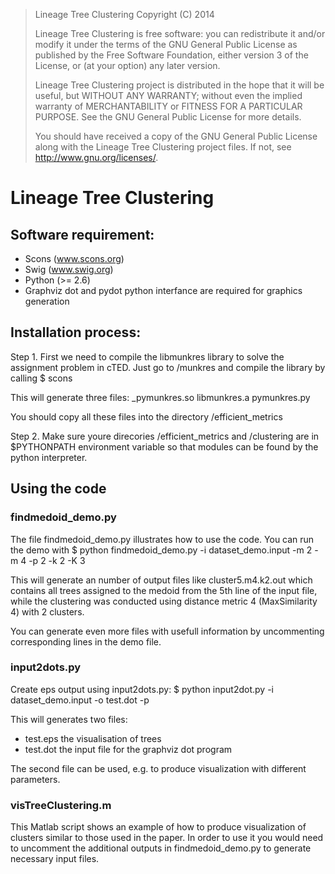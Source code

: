 
> Lineage Tree Clustering
> Copyright (C) 2014  
>
> Lineage Tree Clustering is free software: you can redistribute it and/or modify
> it under the terms of the GNU General Public License as published by
> the Free Software Foundation, either version 3 of the License, or
> (at your option) any later version.
>
> Lineage Tree Clustering project is distributed in the hope that it will be useful,
> but WITHOUT ANY WARRANTY; without even the implied warranty of
> MERCHANTABILITY or FITNESS FOR A PARTICULAR PURPOSE.  See the
> GNU General Public License for more details.
>
> You should have received a copy of the GNU General Public License
> along with the Lineage Tree Clustering project files.  If not, see <http://www.gnu.org/licenses/>.


Lineage Tree Clustering
=======================

Software requirement:
---------------------

- Scons (www.scons.org)
- Swig (www.swig.org)
- Python (>= 2.6)
- Graphviz dot and pydot python interfance are required for graphics generation 


Installation process:
---------------------

Step 1. First we need to compile the libmunkres library to solve the assignment
problem in cTED.
Just go to /munkres and compile the library by calling
$ scons

This will generate three files:
_pymunkres.so
libmunkres.a
pymunkres.py

You should copy all these files into the directory /efficient_metrics

Step 2. Make sure youre direcories /efficient_metrics and /clustering are in $PYTHONPATH
environment variable so that modules can be found by the python interpreter.

Using the code
---------------

### findmedoid_demo.py 

The file findmedoid_demo.py illustrates how to use the code. You can run the demo with 
$ python findmedoid_demo.py -i dataset_demo.input -m 2 -m 4 -p 2 -k 2 -K 3

This will generate an number of output files like cluster5.m4.k2.out which
contains all trees assigned to the medoid from the 5th line of the input file,
while the clustering was conducted using distance metric 4 (MaxSimilarity 4)
with 2 clusters.

You can generate even more files with usefull information by uncommenting
corresponding lines in the demo file.

### input2dots.py 

Create eps output using input2dots.py:
$ python input2dot.py -i dataset_demo.input -o test.dot -p

This will generates two files:
- test.eps the visualisation of trees
- test.dot the input file for the graphviz dot program

The second file can be used, e.g. to produce visualization with different parameters.

### visTreeClustering.m 

This Matlab script shows an example of how to produce visualization of clusters
similar to those used in the paper. In order to use it you would need to
uncomment the additional outputs in findmedoid_demo.py to generate necessary
input files.

